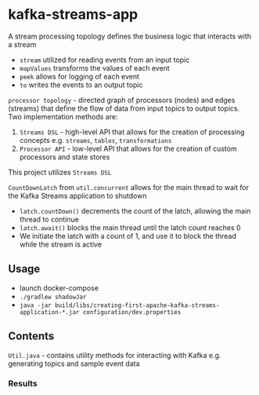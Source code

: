 # kafka-streams-app
A stream processing topology defines the business logic that interacts with a stream
  - `stream` utilized for reading events from an input topic
  - `mapValues` transforms the values of each event
  - `peek` allows for logging of each event
  - `to` writes the events to an output topic

`processor topology` - directed graph of processors (nodes) and edges (streams) that define the flow of data from 
input topics to output topics. Two implementation methods are:
1. `Streams DSL` - high-level API that allows for the creation of processing concepts e.g. `streams`, `tables`, `transformations`
2. `Processor API` - low-level API that allows for the creation of custom processors and state stores

This project utilizes `Streams DSL`

`CountDownLatch` from `util.concurrent` allows for the main thread to wait for the Kafka Streams application to shutdown
  - `latch.countDown()` decrements the count of the latch, allowing the main thread to continue
  - `latch.await()` blocks the main thread until the latch count reaches 0
  - We initiate the latch with a count of 1, and use it to block the thread while the stream is active

## Usage
- launch docker-compose
- `./gradlew shadowJar`
- `java -jar build/libs/creating-first-apache-kafka-streams-application-*.jar configuration/dev.properties`


## Contents
`Util.java` - contains utility methods for interacting with Kafka e.g. generating topics and sample event data




### Results



